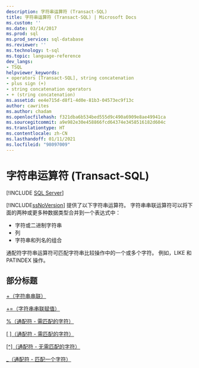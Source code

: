 ```yaml
---
description: 字符串运算符 (Transact-SQL)
title: 字符串运算符 (Transact-SQL) | Microsoft Docs
ms.custom: ''
ms.date: 03/14/2017
ms.prod: sql
ms.prod_service: sql-database
ms.reviewer: ''
ms.technology: t-sql
ms.topic: language-reference
dev_langs:
- TSQL
helpviewer_keywords:
- operators [Transact-SQL], string concatenation
- plus sign (+)
- string concatenation operators
- + (string concatenation)
ms.assetid: ee4e715d-d8f1-4d0e-81b3-04573ec9f13c
author: cawrites
ms.author: chadam
ms.openlocfilehash: f321dba6b534bed555d9c490a6909e8ae49941ca
ms.sourcegitcommit: a9e982e30e458866fcd64374e3458516182d604c
ms.translationtype: HT
ms.contentlocale: zh-CN
ms.lasthandoff: 01/11/2021
ms.locfileid: "98097009"
---
```

# <a name="string-operators-transact-sql"></a>字符串运算符 (Transact-SQL)
[!INCLUDE [SQL Server](../../includes/applies-to-version/sqlserver.md)]

[!INCLUDE[ssNoVersion](../../includes/ssnoversion-md.md)] 提供了以下字符串运算符。 字符串串联运算符可以将下面的两种或更多种数据类型合并到一个表达式中： 
* 字符或二进制字符串
* 列 
* 字符串和列名的组合 

通配符字符串运算符可匹配字符串比较操作中的一个或多个字符。 例如，LIKE 和 PATINDEX 操作。  
  
## <a name="section-heading"></a>部分标题  
[+（字符串串联）](../../t-sql/language-elements/string-concatenation-transact-sql.md)  
  
[+=（字符串串联赋值）](../../t-sql/language-elements/string-concatenation-equal-transact-sql.md)  
  
[%（通配符 - 需匹配的字符）](../../t-sql/language-elements/percent-character-wildcard-character-s-to-match-transact-sql.md)  
  
[[ ]（通配符 - 需匹配的字符）](../../t-sql/language-elements/wildcard-character-s-to-match-transact-sql.md)  
  
[[^]（通配符 - 无需匹配的字符）](../../t-sql/language-elements/wildcard-character-s-not-to-match-transact-sql.md)  
  
[_（通配符 - 匹配一个字符）](../../t-sql/language-elements/wildcard-match-one-character-transact-sql.md)  
  
